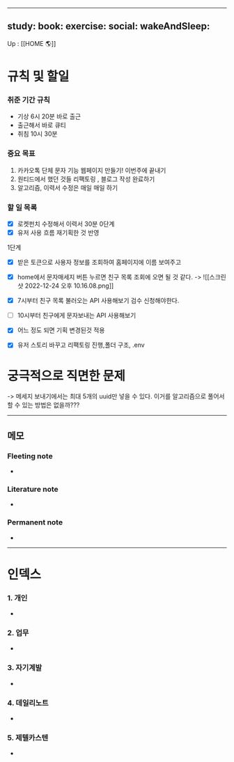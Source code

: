 
---
study:
book:
exercise: 
social: 
wakeAndSleep: 
---

Up : [[HOME 🌎]]

# 규칙 및 할일

### 취준 기간 규칙 
- 기상 6시 20분 바로 출근
- 출근해서 바로 큐티
- 취침 10시 30분 

### 중요 목표
1. 카카오톡 단체 문자 기능 웹페이지 만들기!  이번주에 끝내기 
2. 원티드에서 했던 것들 리팩토링 , 블로그 작성 완료하기 
3. 알고리즘, 이력서 수정은 매일 매일 하기 


### 할 일 목록
- [x] 로켓펀치 수정해서 이력서 30분 
0단계 
- [x] 유저 사용 흐름 재기획한 것 반영

1단계 

- [x] 받은 토큰으로 사용자 정보를 조회하여 홈페이지에 이름 보여주고 
- [x] home에서 문자매세지 버튼 누르면 친구 목록  조회에 오면 될 것 같다. 
-> ![[스크린샷 2022-12-24 오후 10.16.08.png]]
- [x] 7시부터 친구 목록 불러오는 API 사용해보기 
검수 신청해야한다. 

- [ ] 10시부터 친구에게 문자보내는 API 사용해보기 
- [x] 어느 정도 되면 기획 변경된것 적용
- [x] 유저 스토리 바꾸고 리팩토링 진행,폴더 구조, .env

# 궁극적으로 직면한 문제
-> 메세지 보내기에서는 최대 5개의 uuid만 넣을 수 있다. 이거를 알고리즘으로 풀어서 할 수 있는 방법은 없을까???


---

## 메모

### Fleeting note
- 

### Literature note
- 

### Permanent note
- 

---

# 인덱스
### 1. 개인 
- 
### 2. 업무
- 
### 3. 자기계발
- 
### 4. 데일리노트
- 
### 5. 제텔카스텐
- 